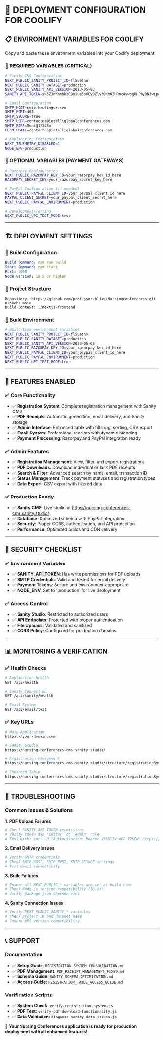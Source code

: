 # 🚀 DEPLOYMENT CONFIGURATION FOR COOLIFY

## 📋 **ENVIRONMENT VARIABLES FOR COOLIFY**

Copy and paste these environment variables into your Coolify deployment:

### **🔧 REQUIRED VARIABLES (CRITICAL)**

```bash
# Sanity CMS Configuration
NEXT_PUBLIC_SANITY_PROJECT_ID=fl5uetho
NEXT_PUBLIC_SANITY_DATASET=production
NEXT_PUBLIC_SANITY_API_VERSION=2023-05-03
SANITY_API_TOKEN=sk5ZJnKnmbkzR8oiue5pXEvOZly20Km0ZHRnc4ywpg8HPby9N3wipoQsOHMSIIj1yTF0dtccBarQQsL2P0YwmP5Uf8QeoHP44FleIkjPXotKSmGPwzkdpDjC2nA1Fbic5W5QnQeghKuQTfnsqLKIWvP4q5idSUpopClvl0BLJcAJTQeBZoQy

# Email Configuration
SMTP_HOST=smtp.hostinger.com
SMTP_PORT=465
SMTP_SECURE=true
SMTP_USER=contactus@intelliglobalconferences.com
SMTP_PASS=Muni@12345m
FROM_EMAIL=contactus@intelliglobalconferences.com

# Application Configuration
NEXT_TELEMETRY_DISABLED=1
NODE_ENV=production
```

### **🔧 OPTIONAL VARIABLES (PAYMENT GATEWAYS)**

```bash
# Razorpay Configuration
NEXT_PUBLIC_RAZORPAY_KEY_ID=your_razorpay_key_id_here
RAZORPAY_SECRET_KEY=your_razorpay_secret_key_here

# PayPal Configuration (if needed)
NEXT_PUBLIC_PAYPAL_CLIENT_ID=your_paypal_client_id_here
PAYPAL_CLIENT_SECRET=your_paypal_client_secret_here
NEXT_PUBLIC_PAYPAL_ENVIRONMENT=production

# Development/Testing
NEXT_PUBLIC_UPI_TEST_MODE=true
```

---

## 🏗️ **DEPLOYMENT SETTINGS**

### **📁 Build Configuration**
```yaml
Build Command: npm run build
Start Command: npm start
Port: 3000
Node Version: 18.x or higher
```

### **📂 Project Structure**
```
Repository: https://github.com/professor-blion/Nursingconferences.git
Branch: main
Build Context: ./nextjs-frontend
```

### **🔧 Build Environment**
```bash
# Build-time environment variables
NEXT_PUBLIC_SANITY_PROJECT_ID=fl5uetho
NEXT_PUBLIC_SANITY_DATASET=production
NEXT_PUBLIC_SANITY_API_VERSION=2023-05-03
NEXT_PUBLIC_RAZORPAY_KEY_ID=your_razorpay_key_id_here
NEXT_PUBLIC_PAYPAL_CLIENT_ID=your_paypal_client_id_here
NEXT_PUBLIC_PAYPAL_ENVIRONMENT=production
NEXT_PUBLIC_UPI_TEST_MODE=true
```

---

## 🎯 **FEATURES ENABLED**

### **✅ Core Functionality**
- ✅ **Registration System**: Complete registration management with Sanity CMS
- ✅ **PDF Receipts**: Automatic generation, email delivery, and Sanity storage
- ✅ **Admin Interface**: Enhanced table with filtering, sorting, CSV export
- ✅ **Email System**: Professional receipts with dynamic branding
- ✅ **Payment Processing**: Razorpay and PayPal integration ready

### **✅ Admin Features**
- ✅ **Registration Management**: View, filter, and export registrations
- ✅ **PDF Downloads**: Download individual or bulk PDF receipts
- ✅ **Search & Filter**: Advanced search by name, email, transaction ID
- ✅ **Status Management**: Track payment statuses and registration types
- ✅ **Data Export**: CSV export with filtered data

### **✅ Production Ready**
- ✅ **Sanity CMS**: Live studio at https://nursing-conferences-cms.sanity.studio/
- ✅ **Database**: Optimized schema with PayPal integration
- ✅ **Security**: Proper CORS, authentication, and API protection
- ✅ **Performance**: Optimized builds and CDN delivery

---

## 🔐 **SECURITY CHECKLIST**

### **✅ Environment Variables**
- ✅ **SANITY_API_TOKEN**: Has write permissions for PDF uploads
- ✅ **SMTP Credentials**: Valid and tested for email delivery
- ✅ **Payment Tokens**: Secure and environment-appropriate
- ✅ **NODE_ENV**: Set to 'production' for live deployment

### **✅ Access Control**
- ✅ **Sanity Studio**: Restricted to authorized users
- ✅ **API Endpoints**: Protected with proper authentication
- ✅ **File Uploads**: Validated and sanitized
- ✅ **CORS Policy**: Configured for production domains

---

## 📊 **MONITORING & VERIFICATION**

### **✅ Health Checks**
```bash
# Application Health
GET /api/health

# Sanity Connection
GET /api/sanity/health

# Email System
GET /api/email/test
```

### **✅ Key URLs**
```bash
# Main Application
https://your-domain.com

# Sanity Studio
https://nursing-conferences-cms.sanity.studio/

# Registration Management
https://nursing-conferences-cms.sanity.studio/structure/registrationSystem

# Enhanced Table
https://nursing-conferences-cms.sanity.studio/structure/registrationSystem;registrationsTableEnhanced
```

---

## 🚨 **TROUBLESHOOTING**

### **Common Issues & Solutions**

**1. PDF Upload Failures**
```bash
# Check SANITY_API_TOKEN permissions
# Verify token has 'Editor' or 'Admin' role
# Test with: curl -H "Authorization: Bearer $SANITY_API_TOKEN" https://api.sanity.io/v1/projects/n3no08m3
```

**2. Email Delivery Issues**
```bash
# Verify SMTP credentials
# Check SMTP_HOST, SMTP_PORT, SMTP_SECURE settings
# Test email connectivity
```

**3. Build Failures**
```bash
# Ensure all NEXT_PUBLIC_* variables are set at build time
# Check Node.js version compatibility (18.x+)
# Verify package.json dependencies
```

**4. Sanity Connection Issues**
```bash
# Verify NEXT_PUBLIC_SANITY_* variables
# Check project ID and dataset name
# Ensure API version compatibility
```

---

## 📞 **SUPPORT**

### **Documentation**
- ✅ **Setup Guide**: `REGISTRATION_SYSTEM_CONSOLIDATION.md`
- ✅ **PDF Management**: `PDF_RECEIPT_MANAGEMENT_FIXED.md`
- ✅ **Schema Guide**: `SANITY_SCHEMA_OPTIMIZATION.md`
- ✅ **Access Guide**: `REGISTRATION_TABLE_ACCESS_GUIDE.md`

### **Verification Scripts**
- ✅ **System Check**: `verify-registration-system.js`
- ✅ **PDF Test**: `verify-pdf-download-functionality.js`
- ✅ **Data Validation**: `diagnose-sanity-data-issues.js`

**🎉 Your Nursing Conferences application is ready for production deployment with all enhanced features!**
